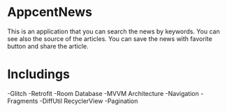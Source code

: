 # AppcentNews

This is an application that you can search the news by keywords.
You can see also the source of the articles.
You can save the news with favorite button and share the article.


# Includings

-Glitch
-Retrofit
-Room Database
-MVVM Architecture
-Navigation
-Fragments
-DiffUtil RecyclerView
-Pagination

